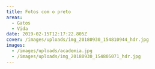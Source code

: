 ```yaml
---
title: Fotos com o preto
areas:
  - Gatos
  - Vida
date: 2019-02-15T12:17:22.805Z
cover: /images/uploads/img_20180930_154810944_hdr.jpg
images:
  - /images/uploads/academia.jpg
  - /images/uploads/img_20180930_154805071_hdr.jpg
---
```


